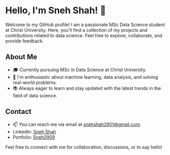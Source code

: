 # Hello, I'm Sneh Shah! 👋

Welcome to my GitHub profile! I am a passionate MSc Data Science student at Christ University. Here, you'll find a collection of my projects and contributions related to data science. Feel free to explore, collaborate, and provide feedback.

## About Me

- 🎓 Currently pursuing MSc in Data Science at Christ University.
- 🌱 I'm enthusiastic about machine learning, data analysis, and solving real-world problems.
- 📚 Always eager to learn and stay updated with the latest trends in the field of data science.


## Contact

- 📫 You can reach me via email at snehshah2901@gmail.com.
- LinkedIn: [Sneh Shah](https://www.linkedin.com/in/sneh-shah29/)
- Portfolio: [Sneh2909](https://sneh2909.github.io/Portfolio/)

Feel free to connect with me for collaboration, discussions, or to say hello!

